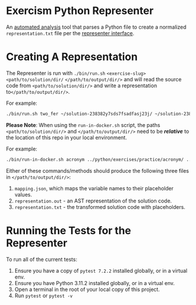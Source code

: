 # Exercism Python Representer

An [automated analysis][analysis] tool that parses a Python file to create a normalized `representation.txt` file per the [representer interface][interface].


# Creating A Representation


The Representer is run with `./bin/run.sh` `<exercise-slug>` `<path/to/solution/dir/` `</path/to/output/dir/>` and will read the source code from `<path/to/solution/dir/>` and write a representation to`</path/to/output/dir/>`.


For example:

```bash
./bin/run.sh two_fer ~/solution-238382y7sds7fsadfasj23j/ ~/solution-238382y7sds7fsadfasj23j/output/
```


**Please Note**:  When using the `run-in-docker.sh` script, the paths `<path/to/solution/dir/>` and `</path/to/output/dir/>` need to be _**relative**_ to the location of this repo in your local environment.


For example:

```bash
./bin/run-in-docker.sh acronym ../python/exercises/practice/acronym/ ../python/exercises/practice/acronym/
```

Either of these commands/methods should produce the following three files in `</path/to/output/dir/>`:

1.  `mapping.json`, which maps the variable names to their placeholder values.
2.  `representation.out` - an AST representation of the solution code.
3.  `representation.txt` - the transformed solution code with placeholders.



# Running the Tests for the Representer

To run all of the current tests:

1. Ensure you have a copy of `pytest 7.2.2` installed globally, or in a virtual env.
2. Ensure you have Python 3.11.2 installed globally, or in a virtual env.
3. Open a terminal in the root of your local copy of this project.
4. Run `pytest` or `pytest -v`


 [analysis]: https://github.com/exercism/automated-analysis
 [interface]: https://github.com/exercism/automated-analysis/blob/master/docs/representers/interface.md


